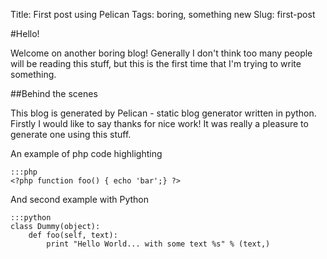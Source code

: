 Title: First post using Pelican
Tags: boring, something new
Slug: first-post

#Hello!

Welcome on another boring blog! Generally I don't think too many people will be reading this stuff,
but this is the first time that I'm trying to write something.

##Behind the scenes

This blog is generated by Pelican - static blog generator written in python. Firstly I would like
to say thanks for nice work! It was really a pleasure to generate one using this stuff.

An example of php code highlighting

	:::php
	<?php function foo() { echo 'bar';} ?>

And second example with Python

	:::python
	class Dummy(object):
		def foo(self, text):
			print "Hello World... with some text %s" % (text,)
